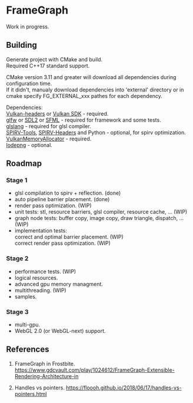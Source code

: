 # FrameGraph
Work in progress.

## Building
Generate project with CMake and build.<br/>
Required C++17 standard support.

CMake version 3.11 and greater will download all dependencies during configuration time.<br/>
If it didn't, manualy download dependencies into 'external' directory or in cmake specify FG_EXTERNAL_xxx pathes for each dependency.

Dependencies:<br/>
[Vulkan-headers](https://github.com/KhronosGroup/Vulkan-Headers) or [Vulkan SDK](https://www.lunarg.com/vulkan-sdk/) - required.<br/>
[glfw](https://github.com/glfw/glfw) or [SDL2](https://www.libsdl.org) or [SFML](https://github.com/SFML/SFML) - required for framework and some tests.<br/>
[glslang](https://github.com/KhronosGroup/glslang) - required for glsl compiler.<br/>
[SPIRV-Tools](https://github.com/KhronosGroup/SPIRV-Tools), [SPIRV-Headers](https://github.com/KhronosGroup/SPIRV-Headers) and Python - optional, for spirv optimization.<br/>
[VulkanMemoryAllocator](https://github.com/GPUOpen-LibrariesAndSDKs/VulkanMemoryAllocator) - required.<br/>
[lodepng](https://github.com/lvandeve/lodepng) - optional.<br/>

## Roadmap
### Stage 1
- glsl compilation to spirv + reflection. (done)<br/>
- auto pipeline barrier placement. (done)<br/>
- render pass optimization. (WIP)<br/>
- unit tests: stl, resource barriers, glsl compiler, resource cache, ... (WIP)<br/>
- graph node tests: buffer copy, image copy, draw triangle, dispatch, ... (WIP)<br/>
- implementation tests:<br/>
    correct and optimal barrier placement. (WIP)<br/>
    correct render pass optimization. (WIP)

### Stage 2
- performance tests. (WIP)<br/>
- logical resources.<br/>
- advanced gpu memory managment.<br/>
- multithreading. (WIP)<br/>
- samples.<br/>

### Stage 3
- multi-gpu.<br/>
- WebGL 2.0 (or WebGL-next) support.<br/>

## References
1. FrameGraph in Frostbite.
https://www.gdcvault.com/play/1024612/FrameGraph-Extensible-Rendering-Architecture-in

2. Handles vs pointers.
https://floooh.github.io/2018/06/17/handles-vs-pointers.html
